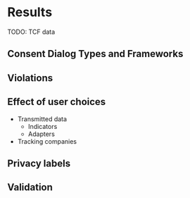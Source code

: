 # Results

TODO: TCF data

## Consent Dialog Types and Frameworks

## Violations

## Effect of user choices

* Transmitted data
    * Indicators
    * Adapters
* Tracking companies

## Privacy labels

## Validation
